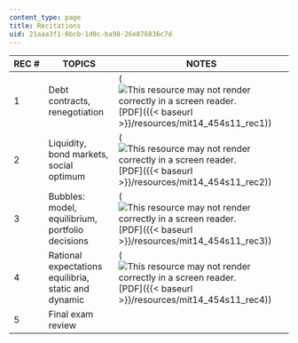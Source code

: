 ```yaml
---
content_type: page
title: Recitations
uid: 21aaa3f1-0bcb-1d0c-ba98-26e876036c7d
---
```


| REC # | TOPICS | NOTES |
| --- | --- | --- |
| 1 | Debt contracts, renegotiation | (![This resource may not render correctly in a screen reader.](/images/inacessible.gif)[PDF]({{< baseurl >}}/resources/mit14_454s11_rec1)) |
| 2 | Liquidity, bond markets, social optimum | (![This resource may not render correctly in a screen reader.](/images/inacessible.gif)[PDF]({{< baseurl >}}/resources/mit14_454s11_rec2)) |
| 3 | Bubbles: model, equilibrium, portfolio decisions | (![This resource may not render correctly in a screen reader.](/images/inacessible.gif)[PDF]({{< baseurl >}}/resources/mit14_454s11_rec3)) |
| 4 | Rational expectations equilibria, static and dynamic | (![This resource may not render correctly in a screen reader.](/images/inacessible.gif)[PDF]({{< baseurl >}}/resources/mit14_454s11_rec4)) |
| 5 | Final exam review |